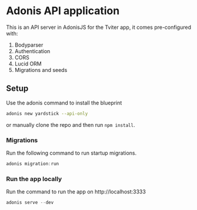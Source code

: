 # Adonis API application

This is an API server in AdonisJS for the Tviter app, it comes pre-configured with:

1. Bodyparser
2. Authentication
3. CORS
4. Lucid ORM
5. Migrations and seeds

## Setup

Use the adonis command to install the blueprint

```bash
adonis new yardstick --api-only
```

or manually clone the repo and then run `npm install`.

### Migrations

Run the following command to run startup migrations.

```js
adonis migration:run
```

### Run the app locally

Run the command to run the app on http://localhost:3333

```js
adonis serve --dev
```